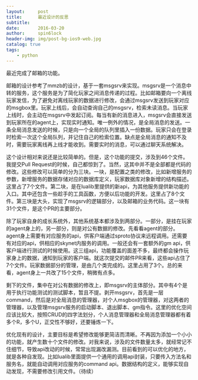 ```yaml
---
layout:     post
title:      最近设计的反思
subtitle:   
date:       2016-03-20
author:     spin6lock
header-img: img/post-bg-ios9-web.jpg
catalog: true
tags:
    - python
---
```

最近完成了邮箱的功能。

邮箱的设计参考了mmzb的设计，基于一套msgsrv来实现。msgsrv是一个消息中转的服务，这个服务是为了简化玩家之间消息传递的过程。比如邮箱要向一个离线玩家发信，为了避免对离线玩家的数据进行修改，会通过msgsrv发送到玩家对应的msgbox里。玩家上线后，会自动查询自己的msgsrv，检索未读消息。当玩家上线时，会主动在msgsrv中发起订阅。每当有新的消息进入，msgsrv会直接发送到玩家所在的agent上，实现实时通知。唯一例外的情况，是全局消息的发送。一条全局消息发送的时候，只是向一个全局的队列里插入一份数据。玩家只会在登录时检索一次这个全局队列，并记住自己的检索位置。缺点是全局消息的通知不及时，需要玩家离线再上线才能收到。需要实时的消息，可以通过聊天系统解决。

这个设计相对来说还是比较简单的。但是，这个功能的提交，涉及到46个文件。我提交Pull Request的时候，自己都惊到了。当然，这其中并不是全部都是代码的修改。这些修改可以简单的分为三块。一块，是配置之类的修改，比如新增服务的参数，新增服务的数据存储对应的数据库定义，玩家数据库对象新增的结构描述。这里占了7个文件。第二块，是在lualib里提供的新api，为其他服务提供新功能的入口。其中还包含一些趁手的工具函数，方便以后功能的开发。这里占了8个文件。第三块是大头，实现了msgsrv的逻辑部分，以及邮箱的业务代码。这一块有31个文件，是这个PR的主要部分。

除了玩家自身的成长系统外，其他系统基本都涉及到两部分。一部分，是挂在玩家的agent身上的，另一部分，则是对公有数据的修改。先看看agent的部分。agent身上需要有对应服务的api，供客户端通过sproto协议来远程调用。还需要有对应的api，供相应的skynet内服务的调用。一般还会有一套额外的gm api，供客户端进行测试的时候使用。这三组api，功能覆盖的面差不多，最终都会操作玩家身上的数据，通知到玩家的客户端。就这次提交的邮件PR来看，这些api占住了7个文件。玩家数据部分的管理，是由几个类完成的。这里占用了3个。总的来看，agent身上一共改了15个文件，稍微有点多。

剩下的文件，集中在对公有数据的修改上，即msgsrv的主体部分。其中有4个是用于执行功能测试的测试脚本，暂且不提。剥开msgsrv，首先是一层command，然后是对全局消息的管理器，对个人msgbox的管理器，对这两者的管理器，以及管理msgsrv服务的启动脚本、退出脚本、gm指令。这里的优化空间应该比较大，按照CRUD的四字法划分，个人消息管理器和全局消息管理器都有着多个R，多个U，正交性不够好，还要锤炼一下。

优化现有的设计，主要目标是希望修改能够更简洁而清晰。不再因为添加一个小小的功能，就产生数十个文件的修改。对我来说，涉及的文件数量太多，就经常记不住细节，导致api改动的时候，常常出现漏改漏测。目前看到的可以优化的地方，就是各种自发现。比如lualib里面提供一个通用的调用api封装，只要传入方法名和服务名，就能自动调用对应服务的command api。数据结构的定义，能够实现自动发现，不需要修改引用文件。（待续）
